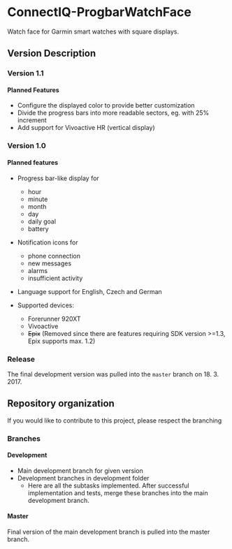 # ConnectIQ-ProgbarWatchFace
Watch face for Garmin smart watches with square displays.

## Version Description

### Version 1.1

#### Planned Features

- Configure the displayed color to provide better customization
- Divide the progress bars into more readable sectors, eg. with 25% increment 
- Add support for Vivoactive HR (vertical display)  


### Version 1.0

#### Planned features

- Progress bar-like display for
  - hour 
  - minute
  - month
  - day 
  - daily goal
  - battery
- Notification icons for 
  - phone connection
  - new messages
  - alarms 
  - insufficient activity

- Language support for English, Czech and German
- Supported devices: 
  - Forerunner 920XT
  - Vivoactive
  - ~~Epix~~ (Removed since there are features requiring SDK version >=1.3, Epix supports max. 1.2)

### Release

The final development version was pulled into the `master` branch on 18. 3. 2017.

## Repository organization

If you would like to contribute to this project, please respect the branching

### Branches

#### Development

- Main development branch for given version
- Development branches in development folder
  - Here are all the subtasks implemented.
    After successful implementation and tests, merge these branches into the main development branch.

#### Master

Final version of the main development branch is pulled into the master branch.